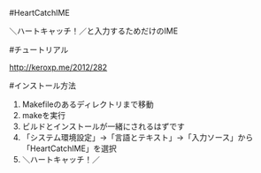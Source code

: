 #HeartCatchIME

＼ハートキャッチ！／と入力するためだけのIME

#チュートリアル

http://keroxp.me/2012/282

#インストール方法

1. Makefileのあるディレクトリまで移動
2. makeを実行 
3. ビルドとインストールが一緒にされるはずです
4. 「システム環境設定」→「言語とテキスト」→「入力ソース」から「HeartCatchIME」を選択
5. ＼ハートキャッチ！／
